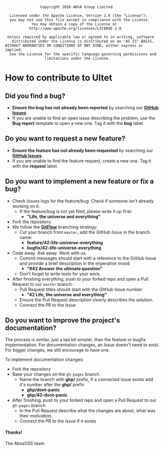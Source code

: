                     Copyright 2018 ABSA Group Limited
                  
      Licensed under the Apache License, Version 2.0 (the "License");
      you may not use this file except in compliance with the License.
                You may obtain a copy of the License at
               http://www.apache.org/licenses/LICENSE-2.0
            
     Unless required by applicable law or agreed to in writing, software
       distributed under the License is distributed on an "AS IS" BASIS,
    WITHOUT WARRANTIES OR CONDITIONS OF ANY KIND, either express or implied.
      See the License for the specific language governing permissions and
                      limitations under the License.

# How to contribute to Ultet

## **Did you find a bug?**

* **Ensure the bug has not already been reported** by searching our **[GitHub Issues](https://github.com/AbsaOSS/ultet/issues)**.
* If you are unable to find an open issue describing the problem, use the **Bug report** template to open a new one. Tag it with the **bug** label.

## **Do you want to request a new feature?**

* **Ensure the feature has not already been requested** by searching our **[GitHub Issues](https://github.com/AbsaOSS/ultet/issues)**.
* If you are unable to find the feature request, create a new one. Tag it with the **request** label.

## **Do you want to implement a new feature or fix a bug?**

* Check _Issues_ logs for the feature/bug. Check if someone isn't already working on it.
  * If the feature/bug is not yet filed, please write it up first:
    * **"Life, the universe and everything"**
* Fork the repository.
* We follow the [**GitFlow**](https://nvie.com/posts/a-successful-git-branching-model/) branching strategy:
  * Cut your branch from `master`, add the _GitHub Issue_ in the branch name:
    * **feature/42-life-universe-everything**
    * **bugfix/42-life-universe-everything**
* Code away. Ask away. Work with us.
  * Commit messages should start with a reference to the GitHub Issue and provide a brief description in the imperative mood:
    * **"#42 Answer the ultimate question"**
  * Don't forget to write tests for your work.
* After finishing everything, push to your forked repo and open a Pull Request to our `master` branch:
  * Pull Request titles should start with the GitHub Issue number:
    * **"42 Life, the universe and everything"**
  * Ensure the Pull Request description clearly describes the solution.
  * Connect the PR to the _Issue_

## **Do you want to improve the project's documentation?**

The process is similar, just a tad bit simpler, than the feature or bugfix implementation. For documentation changes, an _Issue_ doesn't need to exist. For bigger changes, we still encourage to have one.

To implement documentation changes:
  * Fork the repository
  * Base your changes on the `gh-pages` branch.
      * Name the branch with **ghp/** prefix, if a connected issue exists add it's number after the **ghp/** prefix  
        * **ghp/dont-panic**
        * **ghp/42-dont-panic**  
* After finishing, push to your forked repo and open a Pull Request to our `gh-pages` branch.
  * In the Pull Request describe what the changes are about, what was their motivation.
  * Connect the PR to the _Issue_ if it exists

#### Thanks!

The AbsaOSS team
